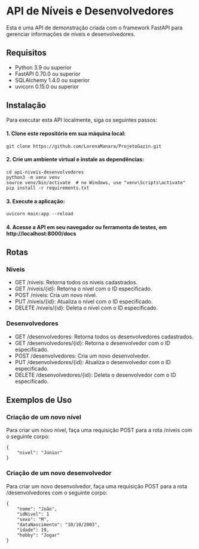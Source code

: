# API de Níveis e Desenvolvedores
Esta é uma API de demonstração criada com o framework FastAPI para gerenciar informações de níveis e desenvolvedores.

## Requisitos
* Python 3.9 ou superior
* FastAPI 0.70.0 ou superior
* SQLAlchemy 1.4.0 ou superior
* uvicorn 0.15.0 ou superior

## Instalação

Para executar esta API localmente, siga os seguintes passos:
#### 1. Clone este repositório em sua máquina local:
```
git clone https://github.com/LorenaManara/ProjetoGazin.git
```

#### 2. Crie um ambiente virtual e instale as dependências:
```
cd api-niveis-desenvolvedores
python3 -m venv venv
source venv/bin/activate  # no Windows, use "venv\Scripts\activate"
pip install -r requirements.txt
```

#### 3. Execute a aplicação:

```
uvicorn main:app --reload
```

#### 4. Acesse a API em seu navegador ou ferramenta de testes, em http://localhost:8000/docs

## Rotas

### Níveis
* GET /niveis: Retorna todos os níveis cadastrados.
* GET /niveis/{id}: Retorna o nível com o ID especificado.
* POST /niveis: Cria um novo nível.
* PUT /niveis/{id}: Atualiza o nível com o ID especificado.
* DELETE /niveis/{id}: Deleta o nível com o ID especificado.

### Desenvolvedores

* GET /desenvolvedores: Retorna todos os desenvolvedores cadastrados.
* GET /desenvolvedores/{id}: Retorna o desenvolvedor com o ID especificado.
* POST /desenvolvedores: Cria um novo desenvolvedor.
* PUT /desenvolvedores/{id}: Atualiza o desenvolvedor com o ID especificado.
* DELETE /desenvolvedores/{id}: Deleta o desenvolvedor com o ID especificado.

## Exemplos de Uso

### Criação de um novo nível

Para criar um novo nível, faça uma requisição POST para a rota /niveis com o seguinte corpo:

```
{
    "nivel": "Júnior"
}
```

### Criação de um novo desenvolvedor

Para criar um novo desenvolvedor, faça uma requisição POST para a rota /desenvolvedores com o seguinte corpo:

```
{
    "nome": "João",
    "idNivel": 1
    "sexo": "M",
    "dataNascimento": "10/10/2003",
    "idade": 19,
    "hobby": "Jogar"
}
```